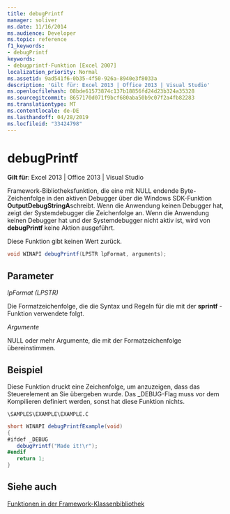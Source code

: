 ```yaml
---
title: debugPrintf
manager: soliver
ms.date: 11/16/2014
ms.audience: Developer
ms.topic: reference
f1_keywords:
- debugPrintf
keywords:
- debugprintf-Funktion [Excel 2007]
localization_priority: Normal
ms.assetid: 9ad541f6-0b35-4f50-926a-8940e3f8033a
description: 'Gilt für: Excel 2013 | Office 2013 | Visual Studio'
ms.openlocfilehash: 08bde61573874c137b18856fd24d23b324a35328
ms.sourcegitcommit: 8657170d071f9bcf680aba50b9c07f2a4fb82283
ms.translationtype: MT
ms.contentlocale: de-DE
ms.lasthandoff: 04/28/2019
ms.locfileid: "33424798"
---
```

# <a name="debugprintf"></a>debugPrintf

**Gilt für**: Excel 2013 | Office 2013 | Visual Studio 
  
Framework-Bibliotheksfunktion, die eine mit NULL endende Byte-Zeichenfolge in den aktiven Debugger über die Windows SDK-Funktion **OutputDebugStringA**schreibt. Wenn die Anwendung keinen Debugger hat, zeigt der Systemdebugger die Zeichenfolge an. Wenn die Anwendung keinen Debugger hat und der Systemdebugger nicht aktiv ist, wird von **debugPrintf** keine Aktion ausgeführt. 
  
Diese Funktion gibt keinen Wert zurück.
  
```cs
void WINAPI debugPrintf(LPSTR lpFormat, arguments);
```

## <a name="parameters"></a>Parameter

 _lpFormat (LPSTR)_
  
Die Formatzeichenfolge, die die Syntax und Regeln für die mit der **sprintf** -Funktion verwendete folgt. 
  
 _Argumente_
  
NULL oder mehr Argumente, die mit der Formatzeichenfolge übereinstimmen.
  
## <a name="example"></a>Beispiel

Diese Funktion druckt eine Zeichenfolge, um anzuzeigen, dass das Steuerelement an Sie übergeben wurde. Das _DEBUG-Flag muss vor dem Kompilieren definiert werden, sonst hat diese Funktion nichts.
  
 `\SAMPLES\EXAMPLE\EXAMPLE.C`
  
```cs
short WINAPI debugPrintfExample(void)
{
#ifdef _DEBUG
   debugPrintf("Made it!\r");
#endif
   return 1;
}

```

## <a name="see-also"></a>Siehe auch



[Funktionen in der Framework-Klassenbibliothek](functions-in-the-framework-library.md)

